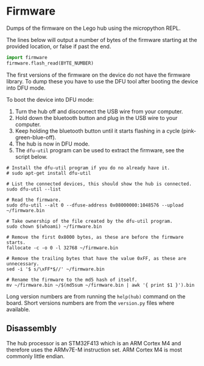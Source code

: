 # Firmware #

Dumps of the firmware on the Lego hub using the micropython REPL.

The lines below will output a number of bytes of the firmware starting at the provided location, or false if past the end.

```python
import firmware
firmware.flash_read(BYTE_NUMBER)
```

The first versions of the firmware on the device do not have the firmware library.
To dump these you have to use the DFU tool after booting the device into DFU mode.

To boot the device into DFU mode:

1. Turn the hub off and disconnect the USB wire from your computer.
2. Hold down the bluetooth button and plug in the USB wire to your computer.
3. Keep holding the bluetooth button until it starts flashing in a cycle (pink-green-blue-off).
4. The hub is now in DFU mode.
5. The `dfu-util` program can be used to extract the firmware, see the script below.

```shell
# Install the dfu-util program if you do no already have it.
# sudo apt-get install dfu-util

# List the connected devices, this should show the hub is connected.
sudo dfu-util --list

# Read the firmware.
sudo dfu-util --alt 0 --dfuse-address 0x08000000:1048576 --upload ~/firmware.bin

# Take ownership of the file created by the dfu-util program.
sudo chown $(whoami) ~/firmware.bin

# Remove the first 0x8000 bytes, as these are before the firmware starts.
fallocate -c -o 0 -l 32768 ~/firmware.bin

# Remove the trailing bytes that have the value 0xFF, as these are unnecessary.
sed -i '$ s/\xFF*$//' ~/firmware.bin

# Rename the firmware to the md5 hash of itself.
mv ~/firmware.bin ~/$(md5sum ~/firmware.bin | awk '{ print $1 }').bin
```

Long version numbers are from running the `help(hub)` command on the board.
Short versions numbers are from the `version.py` files where available.

## Disassembly ##

The hub processor is an STM32F413 which is an ARM Cortex M4 and therefore uses the ARMv7E-M instruction set.
ARM Cortex M4 is most commonly little endian.
